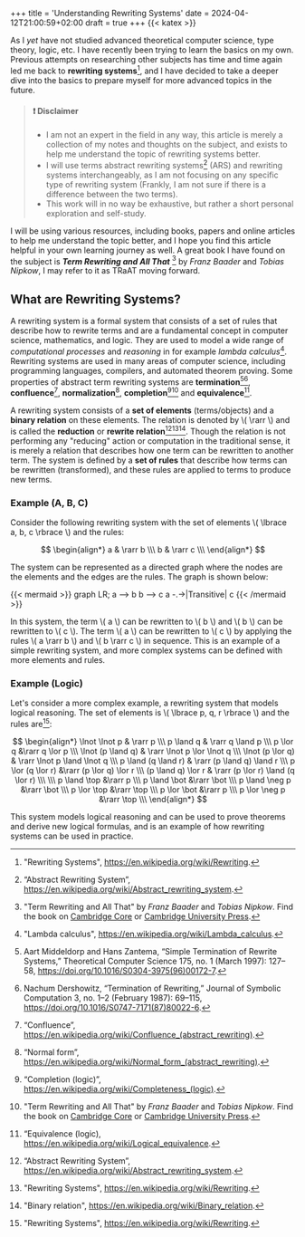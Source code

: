 +++
title = 'Understanding Rewriting Systems'
date = 2024-04-12T21:00:59+02:00
draft = true
+++
{{< katex >}}

As I *yet* have not studied advanced theoretical computer science, type theory, logic, etc.
I have recently been trying to learn the basics on my own.
Previous attempts on researching other subjects has time and time again led me back to **rewriting systems**[^RW],
and I have decided to take a deeper dive into the basics to prepare myself for more advanced topics in the future.

> #### :exclamation: **Disclaimer**
>
> - I am not an expert in the field in any way, this article is merely a collection of my notes and thoughts on the subject, and exists to help me understand the topic of rewriting systems better.
> - I will use terms abstract rewriting systems[^ARS] (ARS) and rewriting systems interchangeably, as I am not focusing on any specific type of rewriting system (Frankly, I am not sure if there is a difference between the two terms).
> - This work will in no way be exhaustive, but rather a short personal exploration and self-study.

I will be using various resources, including books, papers and online articles to help me understand the topic better, and I hope you find this article helpful in your own learning journey as well.
A great book I have found on the subject is ***Term Rewriting and All That*** [^TRaAT] by *Franz Baader* and *Tobias Nipkow*, I may refer to it as TRaAT moving forward.

## What are Rewriting Systems?

A rewriting system is a formal system that consists of a set of rules that describe how to rewrite terms and are a fundamental concept in computer science, mathematics, and logic.
They are used to model a wide range of *computational processes* and *reasoning* in for example *lambda calculus*[^LamCalc].
Rewriting systems are used in many areas of computer science, including programming languages, compilers, and automated theorem proving.
Some properties of abstract term rewriting systems are **termination**[^SimpleTerm][^TermRW], **confluence**[^Conf], **normalization**[^NF], **completion**[^Comp][^TRaAT] and **equivalence**[^Eq].

A rewriting system consists of a **set of elements** (terms/objects) and a **binary relation** on these elements.
The relation is denoted by \\( \rarr \\) and is called the **reduction** or **rewrite relation**[^ARS][^RW][^BinRel].
Though the relation is not performing any "reducing" action or computation in the traditional sense, it is merely a relation that describes how one term can be rewritten to another term.
The system is defined by a **set of rules** that describe how terms can be rewritten (transformed), and these rules are applied to terms to produce new terms.

### Example (A, B, C)

Consider the following rewriting system with the set of elements \\( \lbrace a, b, c \rbrace \\) and the rules:

$$
\begin{align*}
a & \rarr b \\\
b & \rarr c \\\
\end{align*}
$$

The system can be represented as a directed graph where the nodes are the elements and the edges are the rules.
The graph is shown below:

{{< mermaid >}}
graph LR;
 a --> b
 b --> c
 a -.->|Transitive| c
{{< /mermaid >}}

In this system, the term \\( a \\) can be rewritten to \\( b \\) and \\( b \\) can be rewritten to \\( c \\).
The term \\( a \\) can be rewritten to \\( c \\) by applying the rules \\( a \rarr b \\) and \\( b \rarr c \\) in sequence.
This is an example of a simple rewriting system, and more complex systems can be defined with more elements and rules.

### Example (Logic)

Let's consider a more complex example, a rewriting system that models logical reasoning.
The set of elements is \\( \lbrace p, q, r \rbrace \\) and the rules are[^RW]:

$$
\begin{align*}
\lnot \lnot p & \rarr p \\\
p \land q & \rarr q \land p \\\
p \lor q &\rarr q \lor p \\\
\lnot (p \land q) & \rarr \lnot p \lor \lnot q \\\
\lnot (p \lor q) & \rarr \lnot p \land \lnot q \\\
p \land (q \land r) & \rarr (p \land q) \land r \\\
p \lor (q \lor r) &\rarr (p \lor q) \lor r \\\
(p \land q) \lor r & \rarr (p \lor r) \land (q \lor r) \\\
\\\
p \land \top &\rarr p \\\
p \land \bot &\rarr \bot \\\
p \land \neg p &\rarr \bot \\\
p \lor \top &\rarr \top \\\
p \lor \bot &\rarr p \\\
p \lor \neg p &\rarr \top \\\
\end{align*}
$$

This system models logical reasoning and can be used to prove theorems and derive new logical formulas, and is an example of how rewriting systems can be used in practice.

<!--
This article exists to help myself dig into the topic of abstract rewriting systems, normalizations, confluence and termination.
and the normal forms that can be derived from them. I will be using the book "Term Rewriting and All That" by Franz Baader and Tobias Nipkow as a guide.
understand the concept of normal forms in rewriting systems. It is a concept that is often misunderstood, but it is crucial to understand if you want to work with rewriting systems. In this article, we will explain what normal forms are, why they are important, and how they can be used in practice.
-->

[^RW]: "Rewriting Systems", https://en.wikipedia.org/wiki/Rewriting.
[^ARS]: “Abstract Rewriting System”, https://en.wikipedia.org/wiki/Abstract_rewriting_system.
[^Conf]: “Confluence”, https://en.wikipedia.org/wiki/Confluence_(abstract_rewriting).
[^Comp]: “Completion (logic)”, https://en.wikipedia.org/wiki/Completeness_(logic).
[^Eq]: “Equivalence (logic), https://en.wikipedia.org/wiki/Logical_equivalence.
[^NF]: “Normal form”, https://en.wikipedia.org/wiki/Normal_form_(abstract_rewriting).
[^TRaAT]: "Term Rewriting and All That" by *Franz Baader* and *Tobias Nipkow*. Find the book on [Cambridge Core](https://www.cambridge.org/core/books/term-rewriting-and-all-that/71768055278D0DEF4FFC74722DE0D707) or [Cambridge University Press](https://www.cambridge.org/9780521779203).
[^LamCalc]: "Lambda calculus", https://en.wikipedia.org/wiki/Lambda_calculus.
[^SimpleTerm]: Aart Middeldorp and Hans Zantema, “Simple Termination of Rewrite Systems,” Theoretical Computer Science 175, no. 1 (March 1997): 127–58, https://doi.org/10.1016/S0304-3975(96)00172-7.
[^TermRW]: Nachum Dershowitz, “Termination of Rewriting,” Journal of Symbolic Computation 3, no. 1–2 (February 1987): 69–115, https://doi.org/10.1016/S0747-7171(87)80022-6.
[^BinRel]: "Binary relation", https://en.wikipedia.org/wiki/Binary_relation.
